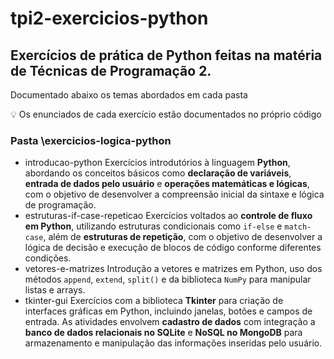 # tpi2-exercicios-python

## Exercícios de prática de Python feitas na matéria de Técnicas de Programação 2.

Documentado abaixo os temas abordados em cada pasta 

💡 Os enunciados de cada exercício estão documentados no próprio código

### Pasta \exercicios-logica-python

- introducao-python
Exercícios introdutórios à linguagem **Python**, abordando os conceitos básicos como **declaração de variáveis**, **entrada de dados pelo usuário** e **operações matemáticas e lógicas**, com o objetivo de desenvolver a compreensão inicial da sintaxe e lógica de programação.
- estruturas-if-case-repeticao
Exercícios voltados ao **controle de fluxo em Python**, utilizando estruturas condicionais como `if-else` e `match-case`, além de **estruturas de repetição**, com o objetivo de desenvolver a lógica de decisão e execução de blocos de código conforme diferentes condições.
- vetores-e-matrizes
Introdução a vetores e matrizes em Python, uso dos métodos `append`, `extend`, `split()` e da biblioteca `NumPy` para manipular listas e arrays.
- tkinter-gui
Exercícios com a biblioteca **Tkinter** para criação de interfaces gráficas em Python, incluindo janelas, botões e campos de entrada. As atividades envolvem **cadastro de dados** com integração a **banco de dados relacionais no SQLite** e **NoSQL no MongoDB** para armazenamento e manipulação das informações inseridas pelo usuário.
